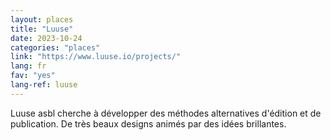 ```yaml
---
layout: places
title: "Luuse"
date: 2023-10-24
categories: "places"
link: "https://www.luuse.io/projects/"
lang: fr
fav: "yes"
lang-ref: luuse
---
```

Luuse asbl cherche à développer des méthodes alternatives d'édition et de publication. De très beaux designs animés par des idées brillantes.
